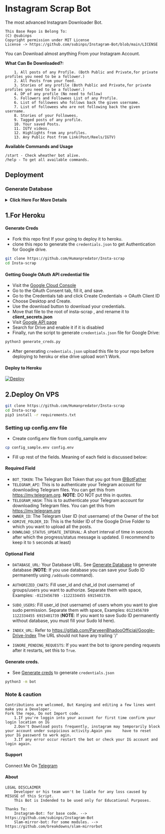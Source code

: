# Instagram Scrap Bot
The most advanced Instagram Downloader Bot.

```
This Base Repo is Belong To:
(C) @subinps
Copyright permission under MIT License
License -> https://github.com/subinps/Instagram-Bot/blob/main/LICENSE
```


You can Download almost anything From your Instagram Account.

**What Can Be Downloaded?:**
```
    1. All posts of any Profile. (Both Public and Private,for private profiles you need to be a follower.)
    2. All Posts from your feed.
    3. Stories of any profile (Both Public and Private,for private profiles you need to be a follower.)
    4. DP of any profile (No need to follow)
    5. Followers and Followees List of any Profile.
    6. List of followees who follows back the given username.
    7. List of followees who are not following back the given username.
    8. Stories of your Followees.
    9. Tagged posts of any profile.
    10. Your saved Posts.
    11. IGTV videos.
    12. Highlights from any profiles.
    13. Any Public Post from Link(Post/Reels/IGTV)
```

**Available Commands and Usage**
```
/start - Check wheather bot alive.
/help - To get all available commands.

```
## Deployment

### Generate Database
<details>
    <summary><b>Click Here For More Details</b></summary>

**1. Using ElephantSQL**
- Go to https://elephantsql.com and create account (skip this if you already have **ElephantSQL** account)
- Hit `Create New Instance`
- Follow the further instructions in the screen.
- Hit `Select Region`
- Hit `Review`
- Hit `Create instance`
- Select your database name
- Copy your database url, and fill to `DATABASE_URL` in config

**2. Using Heroku PostgreSQL**
<p><a href="https://dev.to/prisma/how-to-setup-a-free-postgresql-database-on-heroku-1dc1"> <img src="https://img.shields.io/badge/See%20Dev.to-black?style=for-the-badge&logo=dev.to" width="160""/></a></p>

</details>


## 1.For Heroku
    
#### Generate Creds
- Fork this repo first If your going to deploy it to heroku.
- clone this repo to generate the `credentials.json` to get Authentication for Google drive.
    
```sh
git clone https://github.com/Humanpredator/Insta-scrap
cd Insta-scrap
```
 
#### Getting Google OAuth API credential file
- Visit the [Google Cloud Console](https://console.developers.google.com/apis/credentials)
- Go to the OAuth Consent tab, fill it, and save.
- Go to the Credentials tab and click Create Credentials -> OAuth Client ID
- Choose Desktop and Create.
- Use the download button to download your credentials.
- Move that file to the root of insta-scrap , and rename it to **client_secrets.json**
- Visit [Google API page](https://console.developers.google.com/apis/library)
- Search for Drive and enable it if it is disabled
- Finally, run the script to generate `credentials.json` file for Google Drive:

```sh
python3 generate_creds.py
```

- After generating `credentials.json` upload this file to your repo before deploying to heroku or else drive upload won't Work.
    
#### Deploy to Heroku
[![Deploy](https://www.herokucdn.com/deploy/button.svg)](https://heroku.com/deploy)

## 2.Deploy On VPS

```sh
git clone https://github.com/Humanpredator/Insta-scrap
cd Insta-scrap
pip3 install -r requirements.txt
```

### Setting up config.env file
- Create config.env file from config_sample.env

```sh
cp config_sample.env config.env
```
- Fill up rest of the fields. Meaning of each field is discussed below:
#### Required Field
- `BOT_TOKEN`: The Telegram Bot Token that you got from [@BotFather](https://t.me/BotFather)
- `TELEGRAM_API`: This is to authenticate your Telegram account for downloading Telegram files. You can get this from https://my.telegram.org. **NOTE**: DO NOT put this in quotes.
- `TELEGRAM_HASH`: This is to authenticate your Telegram account for downloading Telegram files. You can get this from https://my.telegram.org
- `OWNER_ID`: The Telegram User ID (not username) of the Owner of the bot
- `GDRIVE_FOLDER_ID`: This is the folder ID of the Google Drive Folder to which you want to upload all the posts.
- `DOWNLOAD_STATUS_UPDATE_INTERVAL`: A short interval of time in seconds after which the progress/status message is updated. (I recommend to keep it to `5` seconds at least)  
#### Optional Field
- `DATABASE_URL`: Your Database URL. See [Generate Database](https://github.com/Humanpredator/insta-scrap/tree/master#generate-database) to generate database (**NOTE**: If you use database you can save your Sudo ID permanently using `/addsudo` command).
- `AUTHORIZED_CHATS`: Fill user_id and chat_id (not username) of groups/users you want to authorize. Separate them with space, Examples: `-0123456789 -1122334455 6915401739`.
- `SUDO_USERS`: Fill user_id (not username) of users whom you want to give sudo permission. Separate them with space, Examples: `0123456789 1122334455 6915401739` (**NOTE**: If you want to save Sudo ID permanently without database, you must fill your Sudo Id here).

- `INDEX_URL`: Refer to https://gitlab.com/ParveenBhadooOfficial/Google-Drive-Index The URL should not have any trailing '/'
- `IGNORE_PENDING_REQUESTS`: If you want the bot to ignore pending requests after it restarts, set this to `True`.

#### Generate creds.
- See [Generate creds](https://github.com/Humanpredator/insta-scrap/tree/master#generate-creds) to generate `credentials.json`

```sh
python3 -m bot
```


### Note & caution

```
Contributions are welcomed, But Kanging and editing a few lines wont make you a Developer.
Fork the repo, Do not Import code.    
    1.If you're loggin into your account for first time confirm your login location on IG
    2.Don't Download posts frequently, instagram may temporarily block your account under suspicious activity.Again you     have to reset your IG password to work agin.
    3.If any error occur restart the bot or check your IG account and login again.

```

#### Support
Connect Me On [Telegram](https://t.me/query_realm)

#### About
```
LEGAL DISCLAIMER
    Developer or his team won't be liable for any loss caused by MISUSE of this Script.
    This Bot is Indended to be used only for Educational Purposes.
```
```
Thanks To:
    Instagram-Bot: for base code. --> https://github.com/subinps/Instagram-Bot
    Slam-mirror-bot: For some modules. --> https://github.com/breakdowns/slam-mirrorbot
```
    
